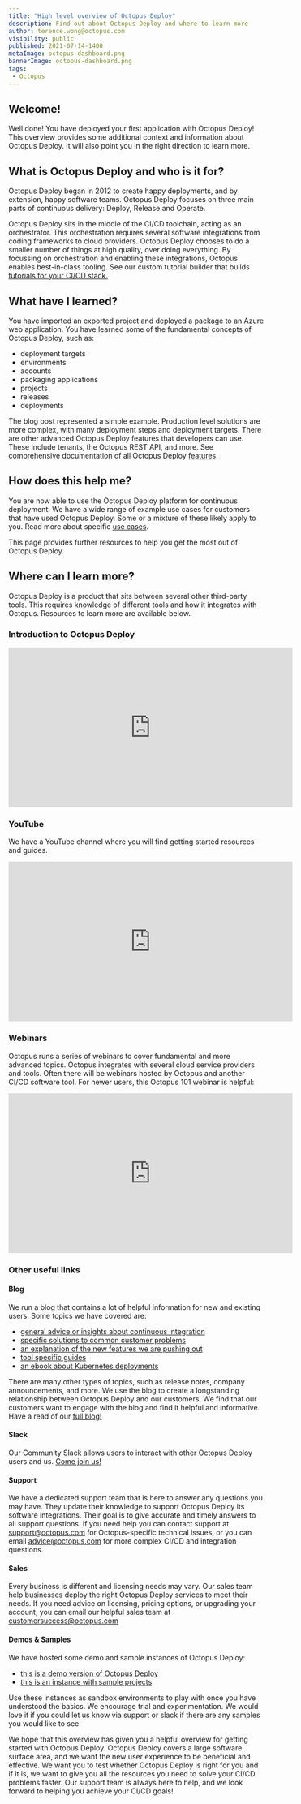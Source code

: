```yaml
---
title: "High level overview of Octopus Deploy"
description: Find out about Octopus Deploy and where to learn more
author: terence.wong@octopus.com
visibility: public
published: 2021-07-14-1400
metaImage: octopus-dashboard.png
bannerImage: octopus-dashboard.png
tags:
 - Octopus
---
```



## Welcome!

Well done! You have deployed your first application with Octopus Deploy! This overview provides some additional context and information about Octopus Deploy. It will also point you in the right direction to learn more.

## What is Octopus Deploy and who is it for?

Octopus Deploy began in 2012 to create happy deployments, and by extension, happy software teams. Octopus Deploy focuses on three main parts of continuous delivery: Deploy, Release and Operate.

Octopus Deploy sits in the middle of the CI/CD toolchain, acting as an orchestrator. This orchestration requires several software integrations from coding frameworks to cloud providers. Octopus Deploy chooses to do a smaller number of things at high quality, over doing everything. By focussing on orchestration and enabling these integrations, Octopus enables best-in-class tooling. See our custom tutorial builder that builds [tutorials for your CI/CD stack.](https://octopus.com/docs/guides)

## What have I learned?

You have imported an exported project and deployed a package to an Azure web application. You have learned some of the fundamental concepts of Octopus Deploy, such as:

 - deployment targets
 - environments
 - accounts
 - packaging applications
 - projects
 - releases
 - deployments

The blog post represented a simple example. Production level solutions are more complex, with many deployment steps and deployment targets. There are other advanced Octopus Deploy features that developers can use. These include tenants, the Octopus REST API, and more. See comprehensive documentation of all Octopus Deploy [features](https://octopus.com/docs).

## How does this help me?

You are now able to use the Octopus Deploy platform for continuous deployment. We have a wide range of example use cases for customers that have used Octopus Deploy. Some or a mixture of these likely apply to you. Read more about specific [use cases](https://octopus.com/company/customers).

This page provides further resources to help you get the most out of Octopus Deploy.

## Where can I learn more?

Octopus Deploy is a product that sits between several other third-party tools. This requires knowledge of different tools and how it integrates with Octopus. Resources to learn more are available below.

### Introduction to Octopus Deploy

<iframe width="560" height="315" src="https://www.youtube.com/embed/Z77T3SHRLKE" title="YouTube video player" frameborder="0" allow="accelerometer; autoplay; clipboard-write; encrypted-media; gyroscope; picture-in-picture" allowfullscreen></iframe>

### YouTube

We have a YouTube channel where you will find getting started resources and guides.

<iframe width="560" height="315" src="https://www.youtube.com/embed/KLWFcETK4n4" title="YouTube video player" frameborder="0" allow="accelerometer; autoplay; clipboard-write; encrypted-media; gyroscope; picture-in-picture" allowfullscreen></iframe>

### Webinars

Octopus runs a series of webinars to cover fundamental and more advanced topics. Octopus integrates with several cloud service providers and tools. Often there will be webinars hosted by Octopus and another CI/CD software tool. For newer users, this Octopus 101 webinar is helpful:

<iframe width="560" height="315" src="https://www.youtube.com/embed/mo0D4d5hFFU" title="YouTube video player" frameborder="0" allow="accelerometer; autoplay; clipboard-write; encrypted-media; gyroscope; picture-in-picture" allowfullscreen></iframe>

### Other useful links

#### Blog 

We run a blog that contains a lot of helpful information for new and existing users. Some topics we have covered are:

- [general advice or insights about continuous integration](https://octopus.com/blog/difference-between-ci-and-cd)
- [specific solutions to common customer problems](https://octopus.com/blog/chocolatey-powershell-and-runbooks)
- [an explanation of the new features we are pushing out](https://octopus.com/blog/github-actions-for-octopus-deploy)
- [tool specific guides](https://octopus.com/blog/deploying-ruby)
- [an ebook about Kubernetes deployments](https://octopus.com/blog/10-pillars-kubernetes-deployments)

There are many other types of topics, such as release notes, company announcements, and more. We use the blog to create a longstanding relationship between Octopus Deploy and our customers. We find that our customers want to engage with the blog and find it helpful and informative. Have a read of our [full blog!](https://octopus.com/blog/)

#### Slack

Our Community Slack allows users to interact with other Octopus Deploy users and us. [Come join us!](https://octopus.com/slack)

#### Support

We have a dedicated support team that is here to answer any questions you may have. They update their knowledge to support Octopus Deploy its software integrations. Their goal is to give accurate and timely answers to all support questions. If you need help you can contact support at support@octopus.com for Octopus-specific technical issues, or you can email advice@octopus.com for more complex CI/CD and integration questions.

#### Sales

Every business is different and licensing needs may vary. Our sales team help businesses deploy the right Octopus Deploy services to meet their needs. If you need advice on licensing, pricing options, or upgrading your account, you can email our helpful sales team at customersuccess@octopus.com


#### Demos & Samples

We have hosted some demo and sample instances of Octopus Deploy:

- [this is a demo version of Octopus Deploy](https://demo.octopus.com/)
- [this is an instance with sample projects](https://samples.octopus.app/)

Use these instances as sandbox environments to play with once you have understood the basics. We encourage trial and experimentation. We would love it if you could let us know via support or slack if there are any samples you would like to see.

We hope that this overview has given you a helpful overview for getting started with Octopus Deploy. Octopus Deploy covers a large software surface area, and we want the new user experience to be beneficial and effective. We want you to test whether Octopus Deploy is right for you and if it is, we want to give you all the resources you need to solve your CI/CD problems faster. Our support team is always here to help, and we look forward to helping you achieve your CI/CD goals!
